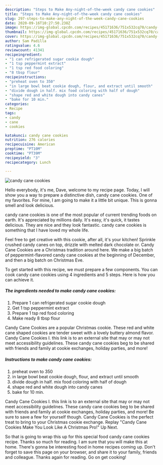 ```yaml
---
description: "Steps to Make Any-night-of-the-week candy cane cookies"
title: "Steps to Make Any-night-of-the-week candy cane cookies"
slug: 297-steps-to-make-any-night-of-the-week-candy-cane-cookies
date: 2020-09-16T10:27:50.238Z
image: https://img-global.cpcdn.com/recipes/45171636/751x532cq70/candy-cane-cookies-recipe-main-photo.jpg
thumbnail: https://img-global.cpcdn.com/recipes/45171636/751x532cq70/candy-cane-cookies-recipe-main-photo.jpg
cover: https://img-global.cpcdn.com/recipes/45171636/751x532cq70/candy-cane-cookies-recipe-main-photo.jpg
author: Sam Padilla
ratingvalue: 4.6
reviewcount: 41341
recipeingredient:
- "1 can refrigerated sugar cookie dough"
- "1 tsp peppermint extract"
- "1 tsp red food coloring"
- "8 tbsp flour"
recipeinstructions:
- "preheat oven to 350"
- "in large bowl beat cookie dough, flour, and extract until smooth"
- "divide dough in half. mix food coloring with half of dough"
- "shape red and white dough into candy canes"
- "bake for 10 min."
categories:
- Recipe
tags:
- candy
- cane
- cookies

katakunci: candy cane cookies 
nutrition: 276 calories
recipecuisine: American
preptime: "PT10M"
cooktime: "PT39M"
recipeyield: "3"
recipecategory: Lunch

---
```



![candy cane cookies](https://img-global.cpcdn.com/recipes/45171636/751x532cq70/candy-cane-cookies-recipe-main-photo.jpg)

Hello everybody, it's me, Dave, welcome to my recipe page. Today, I will show you a way to prepare a distinctive dish, candy cane cookies. One of my favorites. For mine, I am going to make it a little bit unique. This is gonna smell and look delicious.

candy cane cookies is one of the most popular of current trending foods on earth. It's appreciated by millions daily. It's easy, it's quick, it tastes delicious. They are nice and they look fantastic. candy cane cookies is something that I have loved my whole life.

Feel free to get creative with this cookie, after all, it&#39;s your kitchen! Sprinkle crushed candy canes on top, drizzle with melted dark chocolate or. Candy Cane Cookies are a Christmas tradition around here. We make a big batch of peppermint-flavored candy cane cookies at the beginning of December, and then a big batch on Christmas Eve.


To get started with this recipe, we must prepare a few components. You can cook candy cane cookies using 4 ingredients and 5 steps. Here is how you can achieve it.

<!--inarticleads1-->

##### The ingredients needed to make candy cane cookies:

1. Prepare 1 can refrigerated sugar cookie dough
1. Get 1 tsp peppermint extract
1. Prepare 1 tsp red food coloring
1. Make ready 8 tbsp flour


Candy Cane Cookies are a popular Christmas cookie. These red and white cane shaped cookies are tender sweet with a lovely buttery almond flavor. Candy Cane Cookies I. this link is to an external site that may or may not meet accessibility guidelines. These candy cane cookies beg to be shared with friends and family at cookie exchanges, holiday parties, and more! 

<!--inarticleads2-->

##### Instructions to make candy cane cookies:

1. preheat oven to 350
1. in large bowl beat cookie dough, flour, and extract until smooth
1. divide dough in half. mix food coloring with half of dough
1. shape red and white dough into candy canes
1. bake for 10 min.


Candy Cane Cookies I. this link is to an external site that may or may not meet accessibility guidelines. These candy cane cookies beg to be shared with friends and family at cookie exchanges, holiday parties, and more! Be sure to save a few for yourself though. Candy Cane Cookies is the perfect treat to bring to your Christmas cookie exchange. Replay &#34;Candy Cane Cookies Make You Look Like A Christmas Pro!&#34; Up Next. 

So that is going to wrap this up for this special food candy cane cookies recipe. Thanks so much for reading. I am sure that you will make this at home. There's gonna be interesting food in home recipes coming up. Don't forget to save this page on your browser, and share it to your family, friends and colleague. Thanks again for reading. Go on get cooking!
